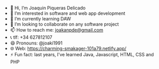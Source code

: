- 👋 Hi, I’m Joaquin Piqueras Delicado
- 👀 I’m interested in software and web app development
- 🌱 I’m currently learning DAW
- 💞️ I’m looking to collaborate on any software project
- 📫 How to reach me: joakanpde@gmail.com
- 📞 tlf: +34 627812107
- 😄 Pronouns: @joaki1991
- 🌐 Web: https://charming-smakager-101a79.netlify.app/
- ⚡ Fun fact: last years, I've learned Java, Javascript, HTML, CSS and PHP 

<!---
joaki1991/joaki1991 is a ✨ special ✨ repository because its `README.md` (this file) appears on your GitHub profile.
You can click the Preview link to take a look at your changes.
--->
